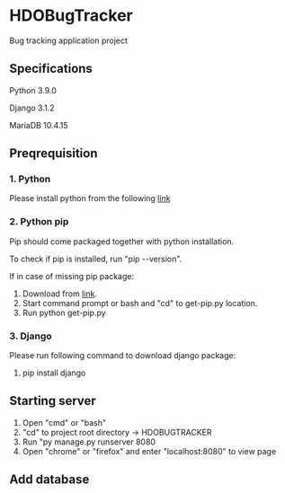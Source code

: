 # HDOBugTracker
Bug tracking application project

## Specifications
Python 3.9.0

Django 3.1.2

MariaDB 10.4.15

## Preqrequisition
### 1. Python
Please install python from the following [link](https://www.python.org/ftp/python/3.9.0/python-3.9.0-amd64.exe)

### 2. Python pip 
Pip should come packaged together with python installation.

To check if pip is installed, run "pip --version".

If in case of missing pip package:
1. Download from [link](https://bootstrap.pypa.io/get-pip.py).
2. Start command prompt or bash and "cd" to get-pip.py location.
3. Run python get-pip.py

### 3. Django
Please run following command to download django package:
1. pip install django

## Starting server
1. Open "cmd" or "bash"
2. "cd" to project root directory -> HDOBUGTRACKER
3. Run "py manage.py runserver 8080
4. Open "chrome" or "firefox" and enter "localhost:8080" to view page


## Add database
